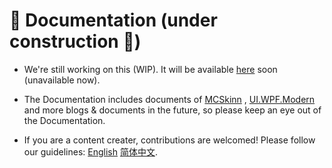 # 🧾 Documentation (under construction 🗿)

-   We're still working on this (WIP). It will be available [here](https://docs.inkore.net) soon (unavailable now).

-   The Documentation includes documents of [MCSkinn](https://github.com/iNKORE-NET/MCSkinn) , [UI.WPF.Modern](https://github.com/iNKORE-Public/UI.WPF.Modern) and more blogs & documents in the future, so please keep an eye out of the Documentation.

-   If you are a content creater, contributions are welcomed! Please follow our guidelines: [English](https://github.com/iNKORE-NET/Documentation/blob/main/CONTRIBUTING.en-US.md) [简体中文](https://github.com/iNKORE-NET/Documentation/blob/main/CONTRIBUTING.zh-CN.md).